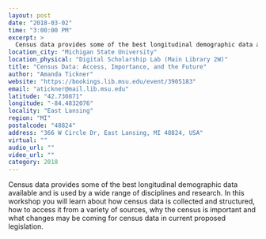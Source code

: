 ```yaml
---
layout: post
date: "2018-03-02"
time: "3:00:00 PM"
excerpt: >
  Census data provides some of the best longitudinal demographic data available and is used by a wide range of disciplines and research. In ...
location_city: "Michigan State University"
location_physical: "Digital Scholarship Lab (Main Library 2W)"
title: "Census Data: Access, Importance, and the Future"
author: "Amanda Tickner"
website: "https://bookings.lib.msu.edu/event/3905183"
email: "atickner@mail.lib.msu.edu"
latitude: "42.730871"
longitude: "-84.4832076"
locality: "East Lansing"
region: "MI"
postalcode: "48824"
address: "366 W Circle Dr, East Lansing, MI 48824, USA"
virtual: ""
audio_url: ""
video_url: ""
category: 2018
---
```


Census data provides some of the best longitudinal demographic data available and is used by a wide range of disciplines and research. In this workshop you will learn about how census data is collected and structured, how to access it from a variety of sources, why the census is important and what changes may be coming for census data in current proposed legislation.
